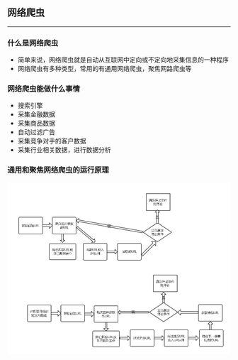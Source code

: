 ## 网络爬虫
---

### 什么是网络爬虫
- 简单来说，网络爬虫就是自动从互联网中定向或不定向地采集信息的一种程序
- 网络爬虫有多种类型，常用的有通用网络爬虫，聚焦网路爬虫等

### 网络爬虫能做什么事情
- 搜索引擎
- 采集金融数据
- 采集商品数据
- 自动过滤广告
- 采集竞争对手的客户数据
- 采集行业相关数据，进行数据分析


### 通用和聚焦网络爬虫的运行原理

![](../images/theory.png)

